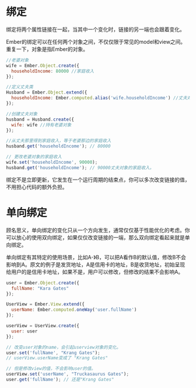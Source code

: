 # 绑定

绑定将两个属性链接在一起，当其中一个变化时，链接的另一端也会跟着变化。

Ember的绑定可以在任何两个对象之间，不仅仅限于常见的model和view之间。重复一下，对象是指Ember的对象。
```javascript
//老婆对象
wife = Ember.Object.create({
  householdIncome: 80000 //家庭收入
});

//定义丈夫类
Husband = Ember.Object.extend({
  householdIncome: Ember.computed.alias('wife.householdIncome') //丈夫对象持有的老婆对象的家庭收入。
});

//创建丈夫对象
husband = Husband.create({
  wife: wife //持有老婆对象
});

//从丈夫那里得到家庭收入，等于老婆那边的家庭收入
husband.get('householdIncome'); // 80000

// 更改老婆对象的家庭收入
wife.set('householdIncome', 90000);
husband.get('householdIncome'); // 90000丈夫对象的家庭收入。
```
绑定不是立即更新，它发生在一个运行周期的结束点，你可以多次改变链接的值，不用担心代码的额外负担。

# 单向绑定

顾名思义，单向绑定的变化只从一个方向发生，通常仅仅基于性能优化的考虑。你可以放心的使用双向绑定，如果仅仅改变链接的一端，那么双向绑定看起来就是单向绑定。

单向绑定有其特定的使用场景，比如A-》B，可以把A看作B的默认值，修改B不会影响到A。原文的例子是发货地址，A是信用卡的地址，B是收货地址，初始呈现给用户的是信用卡地址，如果不是，用户可以修改，但修改的结果不会影响A。

```javascript
user = Ember.Object.create({
  fullName: "Kara Gates"
});

UserView = Ember.View.extend({
  userName: Ember.computed.oneWay('user.fullName')
});

userView = UserView.create({
  user: user
});

// 改变user对象的name，会引起userview对象的变化。
user.set('fullName', "Krang Gates");
// userView.userName变成了 "Krang Gates"

// 但是修改view的值，不会影响user的值。
userView.set('userName', "Truckasaurus Gates");
user.get('fullName'); // 还是"Krang Gates"

```
